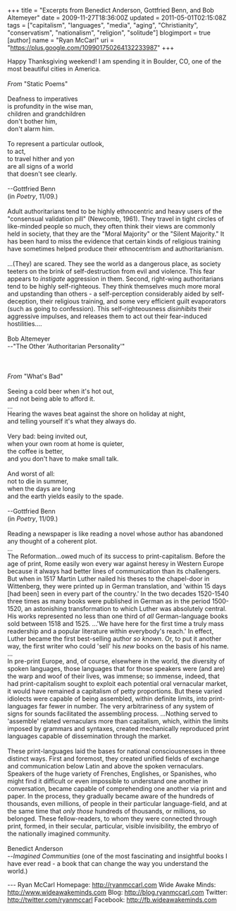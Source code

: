 +++
title = "Excerpts from Benedict Anderson, Gottfried Benn, and Bob Altemeyer"
date = 2009-11-27T18:36:00Z
updated = 2011-05-01T02:15:08Z
tags = ["capitalism", "languages", "media", "aging", "Christianity", "conservatism", "nationalism", "religion", "solitude"]
blogimport = true
[author]
	name = "Ryan McCarl"
	uri = "https://plus.google.com/109901750264132233987"
+++

Happy Thanksgiving weekend!  I am spending it in Boulder, CO, one of the most beautiful cities in America.<br /><br /><em>From</em> "Static Poems"<br /><br />Deafness to imperatives<br />is profundity in the wise man,<br />children and grandchildren<br />don't bother him,<br />don't alarm him.<br /><br />To represent a particular outlook,<br />to act,<br />to travel hither and yon<br />are all signs of a world<br />that doesn't see clearly.<br /><br />--Gottfried Benn<br />(in <em>Poetry</em>, 11/09.)<br /><br />Adult authoritarians tend to be highly ethnocentric and heavy users of the "consensual validation pill" (Newcomb, 1961).  They travel in tight circles of like-minded people so much, they often think their views are commonly held in society, that they are the "Moral Majority" or the "Silent Majority."  It has been hard to miss the evidence that certain kinds of religious training have sometimes helped produce their ethnocentrism and authoritarianism.  <br /><br />...(They) are scared.  They see the world as a dangerous place, as society teeters on the brink of self-destruction from evil and violence.  This fear appears to <em>instigate</em> aggression in them.  Second, right-wing authoritarians tend to be highly self-righteous.  They think themselves much more moral and upstanding than others - a self-perception considerably aided by self-deception, their religious training, and some very efficient guilt evaporators (such as going to confession).  This self-righteousness <em>disinhibits</em> their aggressive impulses, and releases them to act out their fear-induced hostilities....<br /><br />Bob Altemeyer<br />--"The Other 'Authoritarian Personality'"<br /><br /><a name='more'></a><br /><br /><em>From</em> "What's Bad"<br /><br />Seeing a cold beer when it's hot out,<br />and not being able to afford it.<br />...<br />Hearing the waves beat against the shore on holiday at night,<br />and telling yourself it's what they always do.<br /><br />Very bad: being invited out,<br />when your own room at home is quieter,<br />the coffee is better,<br />and you don't have to make small talk.<br /><br />And worst of all:<br />not to die in summer,<br />when the days are long<br />and the earth yields easily to the spade.<br /><br />--Gottfried Benn<br />(in <em>Poetry</em>, 11/09.)<br /><br />Reading a newspaper is like reading a novel whose author has abandoned any thought of a coherent plot.<br />...<br />The Reformation...owed much of its success to print-capitalism.  Before the age of print, Rome easily won every war against heresy in Western Europe because it always had better lines of communication than its challengers.  But when in 1517 Martin Luther nailed his theses to the chapel-door in Wittenberg, they were printed up in German translation, and 'within 15 days [had been] seen in every part of the country.'  In the two decades 1520-1540 three times as many books were published in German as in the period 1500-1520, an astonishing transformation to which Luther was absolutely central.  His works represented no less than one third of <em>all</em> German-language books sold between 1518 and 1525.  ...'We have here for the first time a truly mass readership and a popular literature within everybody's reach.'  In effect, Luther became the first best-selling author <em>so known</em>.  Or, to put it another way, the first writer who could 'sell' his <em>new</em> books on the basis of his name.<br />...<br />In pre-print Europe, and, of course, elsewhere in the world, the diversity of spoken languages, those languages that for those speakers were (and are) the warp and woof of their lives, was immense; so immense, indeed, that had print-capitalism sought to exploit each potential oral vernacular market, it would have remained a capitalism of petty proportions.  But these varied idiolects were capable of being assembled, within definite limits, into print-languages far fewer in number.  The very arbitrariness of any system of signs for sounds facilitated the assembling process.  ...Nothing served to 'assemble' related vernaculars more than capitalism, which, within the limits imposed by grammars and syntaxes, created mechanically reproduced print languages capable of dissemination through the market.<br /><br />These print-languages laid the bases for national consciousnesses in three distinct ways.  First and foremost, they created unified fields of exchange and communication below Latin and above the spoken vernaculars.  Speakers of the huge variety of Frenches, Englishes, or Spanishes, who might find it difficult or even impossible to understand one another in conversation, became capable of comprehending one another via print and paper.  In the process, they gradually became aware of the hundreds of thousands, even millions, of people in their particular language-field, and at the same time that <em>only those</em> hundreds of thousands, or millions, so belonged.  These fellow-readers, to whom they were connected through print, formed, in their secular, particular, visible invisibility, the embryo of the nationally imagined community.<br /><br />Benedict Anderson<br />--<em>Imagined Communities</em> (one of the most fascinating and insightful books I have ever read - a book that can change the way you understand the world.)<div class="blogger-post-footer">---
Ryan McCarl
Homepage: http://ryanmccarl.com
Wide Awake Minds: http://www.wideawakeminds.com
Blog: http://blog.ryanmccarl.com
Twitter: http://twitter.com/ryanmccarl
Facebook: http://fb.wideawakeminds.com</div>

